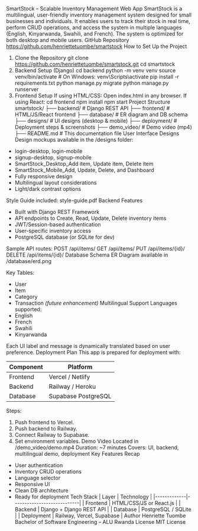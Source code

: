 SmartStock – Scalable Inventory Management Web App
SmartStock is a multilingual, user-friendly inventory management system designed for small businesses and individuals. It enables users to track their stock in real time, perform CRUD operations, and access the system in multiple languages (English, Kinyarwanda, Swahili, and French). The system is optimized for both desktop and mobile users.
GitHub Repository
https://github.com/henriettetuombe/smartstock
How to Set Up the Project
1. Clone the Repository
git clone https://github.com/henriettetuombe/smartstock.git
cd smartstock
2. Backend Setup (Django)
cd backend
python -m venv venv
source venv/bin/activate  # On Windows: venv\Scripts\activate
pip install -r requirements.txt
python manage.py migrate
python manage.py runserver
3. Frontend Setup
If using HTML/CSS: Open index.html in any browser.
If using React:
cd frontend
npm install
npm start
Project Structure
smartstock/
├── backend/           # Django REST API
├── frontend/          # HTML/JS/React frontend
├── database/          # ER diagram and DB schema
├── designs/           # UI designs (desktop & mobile)
├── deployment/        # Deployment steps & screenshots
├── demo_video/        # Demo video (mp4)
├── README.md          # This documentation file
User Interface Designs
Design mockups available in the /designs folder:
- login-desktop, login-mobile
- signup-desktop, signup-mobile
- SmartStock_Desktop_Add item, Update item, Delete item
- SmartStock_Mobile_Add, Update, Delete, and Dashboard
- Fully responsive design
- Multilingual layout considerations
- Light/dark contrast options

Style Guide included: style-guide.pdf
Backend Features
- Built with Django REST Framework
- API endpoints to Create, Read, Update, Delete inventory items
- JWT/Session-based authentication
- User-specific inventory access
- PostgreSQL database (or SQLite for dev)

Sample API routes:
POST /api/items/
GET /api/items/
PUT /api/items/{id}/
DELETE /api/items/{id}/
Database Schema
ER Diagram available in /database/erd.png

Key Tables:
- User
- Item
- Category
- Transaction *(future enhancement)*
Multilingual Support
Languages supported:
- English
- French
- Swahili
- Kinyarwanda

Each UI label and message is dynamically translated based on user preference.
Deployment Plan
This app is prepared for deployment with:

| Component     | Platform           |
|---------------|--------------------|
| Frontend      | Vercel / Netlify   |
| Backend       | Railway / Heroku   |
| Database      | Supabase PostgreSQL|

Steps:
1. Push frontend to Vercel.
2. Push backend to Railway.
3. Connect Railway to Supabase.
4. Set environment variables.
Demo Video
Located in /demo_video/demo.mp4
Duration: ~7 minutes
Covers: UI, backend, multilingual demo, deployment
Key Features Recap
- User authentication
- Inventory CRUD operations
- Language selector
- Responsive UI
- Clean DB architecture
- Ready for deployment
Tech Stack
| Layer       | Technology                 |
|-------------|----------------------------|
| Frontend    | HTML/CSS/JS or React.js    |
| Backend     | Django + Django REST API   |
| Database    | PostgreSQL / SQLite        |
| Deployment  | Railway, Vercel, Supabase  |
Author
Henriette Tuombe
Bachelor of Software Engineering – ALU Rwanda
License
MIT License
